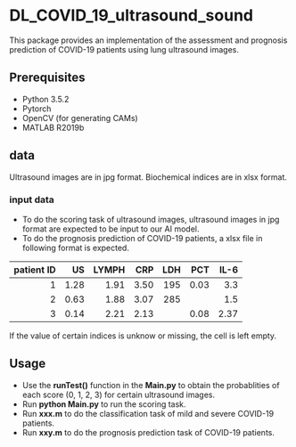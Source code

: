 # DL_COVID_19_ultrasound_sound
This package provides an implementation of the assessment and prognosis prediction of COVID-19 patients using lung ultrasound images.

## Prerequisites
* Python 3.5.2
* Pytorch
* OpenCV (for generating CAMs)
* MATLAB R2019b

## data
Ultrasound images are in jpg format. Biochemical indices are in xlsx format.

### input data
* To do the scoring task of ultrasound images, ultrasound images in jpg format are expected to be input to our AI model.
* To do the prognosis prediction of COVID-19 patients, a xlsx file in following format is expected.
  
| patient ID   | US    |  LYMPH      |  CRP      |  LDH     |  PCT      |  IL-6     |
| -----:       | -----:| -----:      | -----:    | -----:   | -----:    | -----:    |
| 1            | 1.28  |  1.91       |  3.50     |  195     |   0.03    |   3.3     |
| 2            | 0.63  |  1.88       |  3.07     |  285     |           |   1.5     |
| 3            | 0.14  |  2.21       |  2.13     |          |   0.08    |   2.37    |

If the value of certain indices is unknow or missing, the cell is left empty.


## Usage
* Use the **runTest()** function in the **Main.py** to obtain the probablities of each score (0, 1, 2, 3) for certain ultrasound images.
* Run **python Main.py** to run the scoring task.
* Run **xxx.m** to do the classification task of mild and severe COVID-19 patients.
* Run **xxy.m** to do the prognosis prediction task of COVID-19 patients.
